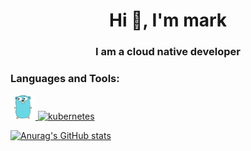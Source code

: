 <h1 align="center">Hi 👋, I'm mark</h1>
<h3 align="center">I am a cloud native developer</h3>

<h3 align="left">Languages and Tools:</h3>
<p align="left"> <a href="https://golang.org" target="_blank" rel="noreferrer"> <img src="https://raw.githubusercontent.com/devicons/devicon/master/icons/go/go-original.svg" alt="go" width="40" height="40"/> </a> <a href="https://kubernetes.io" target="_blank" rel="noreferrer"> <img src="https://www.vectorlogo.zone/logos/kubernetes/kubernetes-icon.svg" alt="kubernetes" width="40" height="40"/> </a> </p>

 [![Anurag's GitHub stats](https://github-readme-stats.vercel.app/api?username=mark8s&theme=blue-green&show_icons=true)](https://github.com/anuraghazra/github-readme-stats)


